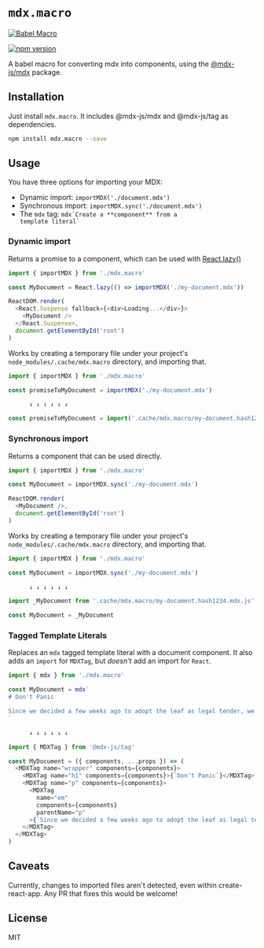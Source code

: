 # `mdx.macro`

[![Babel Macro](https://img.shields.io/badge/babel--macro-%F0%9F%8E%A3-f5da55.svg?style=flat-square)](https://github.com/kentcdodds/babel-plugin-macros)

[![npm version](https://img.shields.io/npm/v/mdx.macro.svg)](https://www.npmjs.com/package/mdx.macro)

A babel macro for converting mdx into components, using the [@mdx-js/mdx](https://github.com/mdx-js/mdx#readme) package.

## Installation

Just install `mdx.macro`. It includes @mdx-js/mdx and @mdx-js/tag as dependencies.

```bash
npm install mdx.macro --save
```

## Usage

You have three options for importing your MDX:

- Dynamic import: `importMDX('./document.mdx')`
- Synchronous import: `importMDX.sync('./document.mdx')`
- The `mdx` tag: <code>mdx\`Create a \*\*component\*\* from a template literal\`</code>

### Dynamic import

Returns a promise to a component, which can be used with [React.lazy()](https://reactjs.org/docs/code-splitting.html#reactlazy)

```js
import { importMDX } from './mdx.macro'

const MyDocument = React.lazy(() => importMDX('./my-document.mdx'))

ReactDOM.render(
  <React.Suspense fallback={<div>Loading...</div>}>
    <MyDocument />
  </React.Suspense>,
  document.getElementById('root')
)
```

Works by creating a temporary file under your project's `node_modules/.cache/mdx.macro` directory, and importing that.

```js
import { importMDX } from './mdx.macro'

const promiseToMyDocument = importMDX('./my-document.mdx')

      ↓ ↓ ↓ ↓ ↓ ↓

const promiseToMyDocument = import('.cache/mdx.macro/my-document.hash1234.mdx.js')
```


### Synchronous import

Returns a component that can be used directly.

```js
import { importMDX } from './mdx.macro'

const MyDocument = importMDX.sync('./my-document.mdx')

ReactDOM.render(
  <MyDocument />,
  document.getElementById('root')
)
```

Works by creating a temporary file under your project's `node_modules/.cache/mdx.macro` directory, and importing that.

```js
import { importMDX } from './mdx.macro'

const MyDocument = importMDX.sync('./my-document.mdx')

      ↓ ↓ ↓ ↓ ↓ ↓

import _MyDocument from '.cache/mdx.macro/my-document.hash1234.mdx.js'

const MyDocument = _MyDocument
```


### Tagged Template Literals

Replaces an `mdx` tagged template literal with a document component. It also adds an `import` for `MDXTag`, but *doesn't* add an import for `React`.

```js
import { mdx } from './mdx.macro'

const MyDocument = mdx`
# Don't Panic

Since we decided a few weeks ago to adopt the leaf as legal tender, we have, of course, all become immensely rich.
`

      ↓ ↓ ↓ ↓ ↓ ↓

import { MDXTag } from '@mdx-js/tag'

const MyDocument = ({ components, ...props }) => (
  <MDXTag name="wrapper" components={components}>
    <MDXTag name="h1" components={components}>{`Don't Panic`}</MDXTag>
    <MDXTag name="p" components={components}>
      <MDXTag
        name="em"
        components={components}
        parentName="p"
      >{`Since we decided a few weeks ago to adopt the leaf as legal tender, we have, of course, all become immensely rich.`}</MDXTag>
    </MDXTag>
  </MDXTag>
)
```

## Caveats

Currently, changes to imported files aren't detected, even within create-react-app. Any PR that fixes this would be welcome!

## License

MIT
